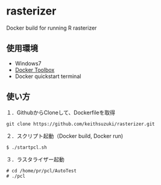# rasterizer
Docker build for running R rasterizer
## 使用環境
- Windows7
- [Docker Toolbox](https://www.docker.com/products/docker-toolbox)
- Docker quickstart terminal
## 使い方
１．GithubからCloneして、Dockerfileを取得
```
git clone https://github.com/keithsuzuki/rasterizer.git
```

２．スクリプト起動（Docker build, Docker run)
```
$ ./startpcl.sh
```

３．ラスタライザー起動
```
# cd /home/pr/pcl/AutoTest
# ./pcl
```